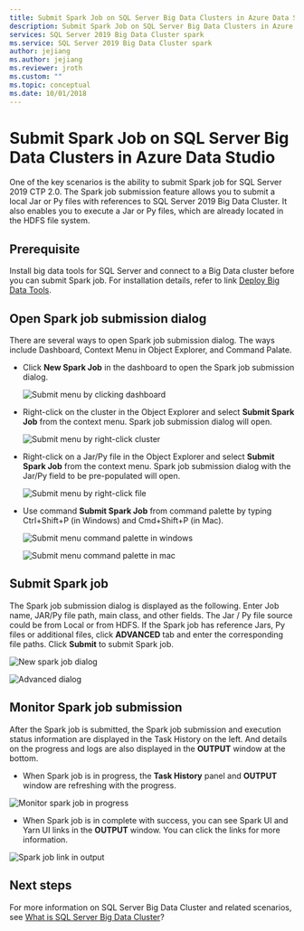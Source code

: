 ```yaml
---
title: Submit Spark Job on SQL Server Big Data Clusters in Azure Data Studio 
description: Submit Spark Job on SQL Server Big Data Clusters in Azure Data Studio
services: SQL Server 2019 Big Data Cluster spark
ms.service: SQL Server 2019 Big Data Cluster spark
author: jejiang
ms.author: jejiang
ms.reviewer: jroth
ms.custom: ""
ms.topic: conceptual
ms.date: 10/01/2018
---
```

# Submit Spark Job on SQL Server Big Data Clusters in Azure Data Studio

One of the key scenarios is the ability to submit Spark job for SQL Server 2019 CTP 2.0. The Spark job submission feature allows you to submit a local Jar or Py files with references to SQL Server 2019 Big Data Cluster. It also enables you to execute a Jar or Py files, which are already located in the HDFS file system. 

## Prerequisite 
Install big data tools for SQL Server and connect to a Big Data cluster before you can submit Spark job. For installation details, refer to link [Deploy Big Data Tools](deploy-big-data-tools.md).

## Open Spark job submission dialog
There are several ways to open Spark job submission dialog. The ways include Dashboard, Context Menu in Object Explorer, and Command Palate.

+ Click **New Spark Job** in the dashboard to open the Spark job submission dialog.

    ![Submit menu by clicking dashboard ](./media/submit-spark-job/new-spark-job.png)
 
+ Right-click on the cluster in the Object Explorer and select **Submit Spark Job** from the context menu. Spark job submission dialog will open.  
 
    ![Submit menu by right-click cluster](./media/submit-spark-job/submit-spark-job.png)

+ Right-click on a Jar/Py file in the Object Explorer and select **Submit Spark Job** from the context menu. Spark job submission dialog with the Jar/Py field to be pre-populated will open. 
 
    ![Submit menu by right-click file](./media/submit-spark-job/submit-spark-job-2.png)

+ Use command **Submit Spark Job** from command palette by typing Ctrl+Shift+P (in Windows) and Cmd+Shift+P (in Mac).

    ![Submit menu command palette in windows](./media/submit-spark-job/submit-spark-job-3.png)

    ![Submit menu command palette in mac](./media/submit-spark-job/submit-spark-job-4.png)
  
 
## Submit Spark job 
The Spark job submission dialog is displayed as the following. Enter Job name, JAR/Py file path, main class, and other fields. The Jar / Py file source could be from Local or from HDFS. If the Spark job has reference Jars, Py files or additional files, click **ADVANCED** tab and enter the corresponding file paths. Click **Submit** to submit Spark job.
 
![New spark job dialog](./media/submit-spark-job/submit-spark-job-section.png)

![Advanced dialog](./media/submit-spark-job/submit-spark-job-section-1.png)

## Monitor Spark job submission
After the Spark job is submitted, the Spark job submission and execution status information are displayed in the Task History on the left. And details on the progress and logs are also displayed in the **OUTPUT** window at the bottom.
+ When Spark job is in progress, the **Task History** panel and **OUTPUT** window are refreshing with the progress.

![Monitor spark job in progress](./media/submit-spark-job/monitor-spark-job-submission.png)

+ When Spark job is in complete with success, you can see Spark UI and Yarn UI links in the **OUTPUT** window. You can click the links for more information.

![Spark job link in output](./media/submit-spark-job/monitor-spark-job-submission-2.png)

## Next steps
For more information on SQL Server Big Data Cluster and related scenarios, see [What is SQL Server Big Data Cluster](big-data-cluster-overview.md)?

